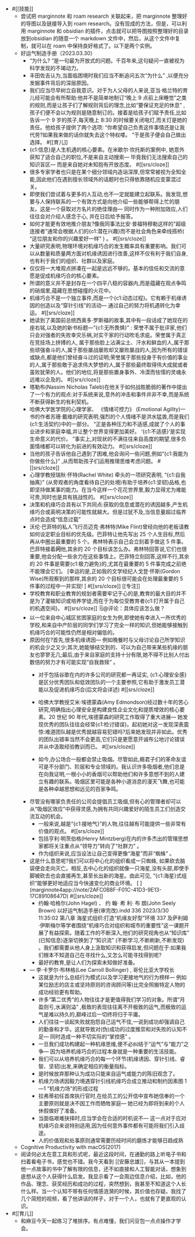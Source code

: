 - #[[技能]]
    - 尝试把 marginnote 和 roam research 关联起来，把 marginnote 整理好的导图以及链接导入到 roam research。没有现成的方法，但是，可以利用 marginnote 和 obsidian 的插件，点击就可以把导图按照整理好的目录放到obsidian 的随意一个 markdown 文件中，然后，从这个文件中复制，就可以在 roam 中保持良好格式了。以下是两个实例。
    - 好运气制造手册（2023.03.30） [ ](marginnote4app://note/ADCEA390-2609-41EA-9391-79A7E00CCD10)
        - “为什么? ”是一句最为开放式的问题。千百年来,这句疑问一直被视为科学发现的不竭动力。 [ ](marginnote4app://note/4D722C65-52D3-49BF-A027-A0F97B10861E)
        - 丰田佐吉认为,当面临困境时我们应当不断追问五次“为什么” ,以便充分发掘事件背后的深层原因。 [ ](marginnote4app://note/C68DEECF-5974-4708-81E3-82A3E1A71F66)
        - 我们应当尽早树立自我意识。对于为人父母的人来说,亚当·格兰特的育儿经可能会有所帮助:他并不是简单地制订“晚上 9 点前上床睡觉”之类的规则,而是让孩子们了解规则背后的理念,比如“要保证充足的休息” ,孩子们便不会以为规则是随意制订的。接着是给孩子们赋予责任,比如告诉一个 9 岁的孩子,每天晚上 8:30 的时候要关闭电灯,而关灯是她的责任。他给孩子提供了两个选项: “你希望自己负责这件事情还是让我代劳?如果我来做的话你就失去这个特权喽。 ”于是孩子便会自己做出选择。 [ ](marginnote4app://note/7A2A40C0-A17E-4805-9DF5-5932964D48ED) #[[育儿]]
        - {c1:信息}是人生机遇的核心要素。在米歇尔·坎托斯的案例中, 她意外获知了适合自己的职位,不是来自主动搜索— 毕竟我们无法搜索自己的知识盲区— 而是来自她对未知抱有开放态度。 [ ](marginnote4app://note/1D28FC08-946A-4DC9-9CF4-5ED464AA40D3)#[[srs/cloze]]
        - 很多专家学者也只是在某个细分领域内造诣深厚,但常常被视为全知全能,因此他们在遇到擅长领域外的话题时也只得依靠随机应变蒙混过关。 [ ](marginnote4app://note/187125D8-F62F-4724-BF0D-79877FEB10ED)
        - 即使我们尝试着与更多的人互动,也不一定就能建立起联系。我发现,想要与人保持联系的一个有效方式是向他介绍一些能够帮得上忙的朋友。这是一个获取对方名片的绝佳理由— 同时作为一种附加效应,人们往往会对介绍人感念于心, 并在日后给予报答。 [ ](marginnote4app://note/1119F4B8-D7D8-4A04-ABED-863AEFDB466D)
        - 如何才能更有效地推介朋友?像我同事法比安·普福特穆勒这样的“超级连接者”通常会根据人们的{c1:潜在兴趣}而不是社会角色来牵线搭桥( “这位朋友和你的兴趣爱好一样” ) 。 [ ](marginnote4app://note/D9FCDF0D-635B-4AFF-BE2E-8E155F93F013)#[[srs/cloze]]
        - 大量研究表明,物理环境对机缘巧合的发生概率具有重要影响。我们可以从数量和质量两方面对机缘诱因进行改善,这样不仅有利于我们自身,也有利于我们的组织、社群以及家庭。 [ ](marginnote4app://note/97A95A1F-B0C1-4C8D-B7C0-1FEDA3C191B4)
        - 仅仅将一大堆观点拼凑在一起是远远不够的。基本的信任和交流的意愿是促成机缘巧合的核心要素。 [ ](marginnote4app://note/84B798CD-9DB4-424B-A899-FC388768B04C)
        - 所谓的意义并不是封存在一个四平八稳的容器内,而是蕴藏在观点争鸣的硝烟里,蕴藏在思想碰撞的火花中。 [ ](marginnote4app://note/3F4D46C8-0784-471E-A358-80F3D6FD9ED7)
        - 机缘巧合不是一个独立事件,而是一个{c1:动态过程}。它有赖于机缘诱因的创造以及“穿针引线”的活动— 通过自己的努力将机遇转化为幸运。 [ ](marginnote4app://note/DE654EC5-417A-412D-873E-E6EE61F8E899) #[[srs/cloze]]
        - 她读到了美国前总统西奥多·罗斯福的故事,其中有一段话成了她现在的座右铭,以及她的新书标题—“{c1:无所畏惧}” : 荣誉不属于批评家,他们只会对强者的失败幸灾乐祸,对实干家的行动吹毛求疵。荣誉属于真正在竞技场上拼搏的人, 属于那些脸上沾满尘土、汗水和鲜血的人,属于那些顽强奋斗的人,属于那些屡战屡败却又屡败屡战的人,因为所有的错误或缺点,都是他们曾经奋斗过的证明;荣誉属于那些投身于有价值的事业的人,属于那些敢于追求伟大梦想的人,属于那些最终取得伟大成就或者虽败犹荣的人。他们的地位,将是那些置身事外、冷漠而怯懦的灵魂永远难以企及的。 [ ](marginnote4app://note/8DF7FAFB-500A-4ABE-84EA-2F565C7C301C) #[[srs/cloze]]
        - 塔勒布(Nassim Nicholas Taleb)在他关于如何战胜脆弱的著作中提出了一个有力的观点:对于系统来说,意外的冲击和事件并非不幸,而是系统不断获得新生的有利契机。 [ ](marginnote4app://note/280E1E23-00F4-442D-930A-A4546DE6EDBA)
        - 哈佛大学医学院的心理学家、 《情绪可控力》 (Emotional Agility)一书的作者苏珊·戴维的研究表明,强烈的个人情绪不是洪水猛兽,而是我们{c1:生活契约}中的一部分。 “正是各种压力和不适感,成就了个人的事业进步和家庭幸福,并让整个世界变得更加美好。 ‘{c1:不适感}’是实现生命意义的代价。 ”事实上,对现状的不满往往来自高度的期望,很多负面情绪都可以转化为前进的有效动力。 [ ](marginnote4app://note/2B52533C-A7E2-47B4-B282-3529756EBCBC)#[[srs/cloze]]
        - 当他的孩子告诉他自己遇到了困难,他会询问一些问题,例如“{c1:我能为你做些什么}” ,从而帮助孩子们运用推理思维考虑问题。 [ ](marginnote4app://note/00E0A501-2F96-49E7-AFC1-514C55FA99E9)#[[srs/cloze]]
        - 心理学教授瑞秋·怀特(Rachel White) 牵头的一项研究表明, “{c1:自我抽离}” (从旁观者的角度看待自己的处境)有助于培养{c1:坚韧}品格,也即坚持做某事的能力。在当今这样一个花花世界里,毅力显得尤为难能可贵,同时也是具有挑战性的。 [ ](marginnote4app://note/96A1F105-83D4-4F86-9566-CDD3ECADC355)#[[srs/cloze]]
        - 决策和机缘巧合具有以下共同点:获取的信息或潜在的诱因越多,产生机缘巧合或英明决策的可能性就越大。但是过犹不及,当信息量超过临界点时会造成“信息过载” [ ](marginnote4app://note/21E0E4A5-38DD-4FAB-B4E7-4E9673EBC58F)
        - 沃伦·巴菲特的私人飞行员迈克·弗林特(Mike Flint)曾经向他的老板请教如何设定职业目标的优先级。巴菲特让他先写出 25 个人生目标,然后再从中圈出最重要的 5 个。弗林特表示自己会立刻着手做这 5 件事。巴菲特接着**问**他,其余的 20 个目标该怎么办。弗林特回答说,它们也很重要,他会分配一些余力在这些事情上。巴菲特立刻回答,这样不行,其余的 20 件事是需要{c1:极力避免}的,尤其在最重要的 5 件事完成之前绝不能理会它们。 [幸运的是,正如我的文学经纪人戈登·怀斯(Gordon Wise)所观察到的那样,其余的 20 个目标很可能会在处理最重要的 5 件事的过程中一并实现! ] [ ](marginnote4app://note/E88C1972-80B6-41DA-9476-1E0192CC83FD) #[[srs/cloze]]  [[专注]]
        - 学校教育和职业教育的规划者需要牢记于心的是,教育的最大目的并不是为了灌输知识或培养学徒,而在于为每位受教育者{c1:打开属于自己的机遇空间}。 [ ](marginnote4app://note/8DB0DBA8-0F02-47BE-A257-C7EC62B05C43)#[[srs/cloze]] 🗒@评论：具体应该怎么做？
        - 以一位来自中心城区贫困家庭的女生为例,即使她有幸进入一所优秀的学校,和来自中产阶层的同学们学习了完全一样的知识,但她能够接触到机缘巧合的可能性仍然是相对偏低的。
        - 原因何在?首先,很多机缘诱因— 例如晚餐时与父母讨论自己所学知识的机会少之又少;其次,她能够结交到的、可以为自己带来某些机缘的朋友也寥寥无几;最后,由于来自家庭的支持十分有限,她不得不比别人付出数倍的努力才有可能实现“自我救赎” 。 [ ](marginnote4app://note/1EDBCD9E-82FB-4C40-9138-0C546230165E)
            - 对于包括谷歌在内的许多公司的研究都一再证实, {c1:心理安全感}是区分优秀团队和低效团队的一个主要参照,它有助于激发员工潜能以及促进机缘巧合(后文将会详述) [ ](marginnote4app://note/8AE70074-B50E-472B-91F3-BFC34D0B8ECA)#[[srs/cloze]]
            - 哈佛大学教授艾米·埃德蒙森(Amy Edmondson)经过数十年的苦心研究,明确指出心理安全是构建良性企业文化和提质增效的核心要素。20 世纪 90 年代,埃德蒙森的研究工作取得了重大进展— 她发现优秀的团队往往会经常{c1:检讨错误}。起初她对这一发现深表震惊:难道团队越是优秀就越容易犯错吗?后来她发现并非如此。优秀的团队出错率当然不会更高,它们只是更愿意开诚布公地讨论错误并从中汲取经验教训而已。
 [ ](marginnote4app://note/C49D13F7-D1EF-42FF-BC04-BFFBD1E4F7B6)#[[srs/cloze]]

            - 如今,办公场合一般都会禁止吸烟。尽管如此,瘾君子们的革命友谊可是不分部门、阶层和专业领域的。我认识许多吸烟者,他们总是在向我证明,一根小小的香烟可以帮助他们和许多意想不到的人建立有趣的联系。吸烟区里可能是各种小道消息的漫天飞舞,也可能是各种卓越思想和远见的百家争鸣。
        - 尽管没有哪家负责任的公司会提倡员工吸烟,但有心的管理者却可以从“吸烟区效应”中获得灵感,为拥有共同兴趣爱好的陌生员工们创造交流互动的机会。 [ ](marginnote4app://note/42A696BA-6B4C-465A-88D5-59190A31CC04)
            - 一般来说,越是“{c1:接地气}”的人物,往往越有可能提供一些非常有价值的观点。 [ ](marginnote4app://note/1EE00714-1D60-4DE5-976F-C3295A0120B2)#[[srs/cloze]]
            - 包括亨利·明茨伯格(Henry Mintzberg)在内的许多杰出的管理思想家都将关注重点从“领导力”转向了“社群力” 。 [ ](marginnote4app://note/F1BA8DB2-6B05-4E6A-B808-AF300257D236)
            - 作为组织来说,应当设法让自己变得更像“海星”而非“蜘蛛” 。
        - 这是什么意思呢?我们可以将中心化的组织看成一只蜘蛛, 如果砍去脑袋便会走向灭亡。相反,去中心化的组织就像一只海星,没有头部,即使手脚被砍去也会直接再生,甚至长出新的海星。由此可见, “{c1:海星}式组织”能够更好地适应当今快速变化的商业环境。 [ ] (marginnote4app://note/2AFC0B8F-F01C-41D3-9E13-17C89108647D) #[[srs/cloze]]
            - 约翰·哈格尔(John Hagel) 、 约 翰· 希 利· 布 朗(John Seely Brown) 以好运气制造手册(审完改).indd   336 2023/3/30   11:35:02 第八章 海星式组织:打造“机缘友好型”环境  337 及萨利姆·伊斯梅尔等学者围绕“机缘巧合对组织和城市的重要性”这一课题开展了有益探索。随着工作的不断深入,他们的研究视角也从“知识库” (已知信息)逐渐切换到了“知识流” (不断学习,不断刷新,不断发现) 。我们都需要从他人身上汲取知识和获得启发,但问题在于:如果我们根本不知道自己在寻找什么,又怎么可能寻找得到呢? [ ](marginnote4app://note/A0DB01A5-C781-44CE-898D-4CFFC0283181)
            - 最好的教育,是让人们为探索未知做好准备。
        - — 李·卡罗尔·布林格(Lee Carroll Bollinger) , 哥伦比亚大学校长 [ ](marginnote4app://note/2B5B06F5-7F9C-462B-BE9E-4D7A7726E7DE)
            - 这就是为什么总结行为模式(以及学习更接地气的行为榜样— 例如某位励志的店主或坚持原则的咨询顾问等)比完全照搬特定人物的成功经验更有帮助。 [ ](marginnote4app://note/17BEA6DA-0E56-4051-9569-012159D695F1)
            - 许多“第二优秀”的人物往往才是更值得我们学习的对象。所谓“月盈则亏,水满则溢” ,极致的表现往往离不开极致的运气,而极致的运气是难以持久的,巅峰过后一切终将归于平庸。 [ ](marginnote4app://note/B6480209-B6FB-4AE7-8163-6D7E8CC816EC)
            - 人们往往一谈起失败就抱怨自己运气不佳,一说到成功却强调自己的勤奋和才华。这就导致对(伪)成功的过度推崇和对失败的认知不足— 同时造成一种不切实际的“掌控感” 。 [ ](marginnote4app://note/6B11F869-0886-4BB8-8F8D-D68AA507DB8F)
            - 一旦我们成功构建起一种机缘思维,便不必纠结于“运气”与“能力”之争— 因为培养机缘巧合的过程本身就是一种重要的生活技能。 [ ](marginnote4app://note/8C40F04B-35D9-4A4B-9B46-358AD97DED8C)
            - 我们可以从培养机缘巧合的每一个环节(机缘诱因、穿针引线、睿智、坚韧)出发,来确定相应的衡量指标。 [ ](marginnote4app://note/500E81EE-EE58-46A6-A507-459E5AFB8D67)
            - 是时候放弃那种认为成功只能来自运气或能力的陈旧观念了。 [ ](marginnote4app://note/0A8345D7-448E-49E0-96DD-6740FFF81503)
            - 机缘力场诱因毅力境遇穿针引线机缘巧合成立推动和制约因素图 1—1  “机缘力场”的形成过程 [ ](marginnote4app://note/42867A48-B48F-495C-BCB2-9CF3B7E4CFEC)
            - 拉弗蒂初任首席执行官时,在给员工的公开信中宣布她信奉的一个主要原则就是决不因工作而牺牲家庭— 她已经为即将到来的个人休假做好了准备。 [ ](marginnote4app://note/4B8CCA05-2CF2-4958-A2CD-E048AF791AD8)
            - 当面临艰难抉择时,应当学会在合适的时机说不— 这一点对于应对机缘巧合来说特别适用,因为任何意外事件都有可能将我们引入歧途。 [ ](marginnote4app://note/05D01A61-F552-4D62-B4EE-DB12181E5F52)
            - 人的价值观和处事原则通常需要历经时间的磨炼才能够日趋成熟 [ ](marginnote4app://note/93EEC521-1D8C-4BD6-A983-05C68811C68D)
    -  Cognitive Productivity with macOS(2017) [ ](marginnote4app://note/F897DC4D-2F46-4AF2-ACB5-CE9D22A1284A)
    - 阅读何必太在意工具和形式呢，最近这段时间，在通勤的路上听电子书和扫着看电子书，感觉也不错。我今天看到 [[安藤忠雄]]，与其从一本提到他一点故事的书中了解有限的信息，还不如直接和人工智能对话，想象到底想从这个人获得什么启发。我显示看了一会周边信息介绍，比如，他的作品、理念、获奖经历和成功的过程，突然想到，我甚至不知道这个人长什么样。当一个认知不带有任何情感涟漪的时候，其价值也存疑。我找了几个简短的视频，看了他讲话的样子，对于一个人，也就有了更直观的认识。
- #[[育儿]]
    - 和麻豆今天一起练习了堆排序。有点难懂，我们问豆包一点点操作才学会。
